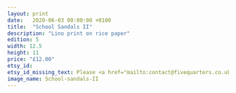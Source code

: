 ```yaml
---
layout: print
date:   2020-06-03 00:00:00 +0100
title:  "School Sandals II"
description: "Lino print on rice paper"
edition: 5
width: 12.5
height: 11
price: "£12.00"
etsy_id: 
etsy_id_missing_text: Please <a href="mailto:contact@fivequarters.co.uk">contact me</a> about this print.
image_name: School-sandals-II
---
```


